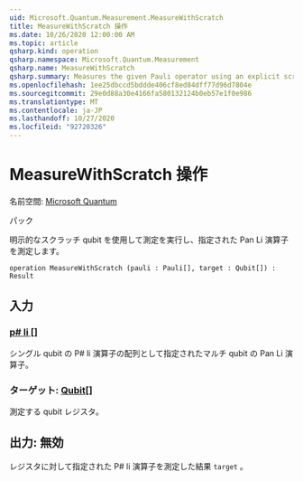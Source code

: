 ```yaml
---
uid: Microsoft.Quantum.Measurement.MeasureWithScratch
title: MeasureWithScratch 操作
ms.date: 10/26/2020 12:00:00 AM
ms.topic: article
qsharp.kind: operation
qsharp.namespace: Microsoft.Quantum.Measurement
qsharp.name: MeasureWithScratch
qsharp.summary: Measures the given Pauli operator using an explicit scratch qubit to perform the measurement.
ms.openlocfilehash: 1ee25dbccd5bddde406cf8ed84dff77d96d7804e
ms.sourcegitcommit: 29e0d88a30e4166fa580132124b0eb57e1f0e986
ms.translationtype: MT
ms.contentlocale: ja-JP
ms.lasthandoff: 10/27/2020
ms.locfileid: "92720326"
---
```

# <a name="measurewithscratch-operation"></a>MeasureWithScratch 操作

名前空間: [Microsoft Quantum](xref:Microsoft.Quantum.Measurement)

パック [](https://nuget.org/packages/)


明示的なスクラッチ qubit を使用して測定を実行し、指定された Pan Li 演算子を測定します。

```qsharp
operation MeasureWithScratch (pauli : Pauli[], target : Qubit[]) : Result
```


## <a name="input"></a>入力

### <a name="pauli--pauli"></a>[p# li []](xref:microsoft.quantum.lang-ref.pauli)

シングル qubit の P# li 演算子の配列として指定されたマルチ qubit の Pan Li 演算子。


### <a name="target--qubit"></a>ターゲット: [Qubit](xref:microsoft.quantum.lang-ref.qubit)[]

測定する qubit レジスタ。



## <a name="output--__invalidresult__"></a>出力: __無効 <Result>__

レジスタに対して指定された P# li 演算子を測定した結果 `target` 。